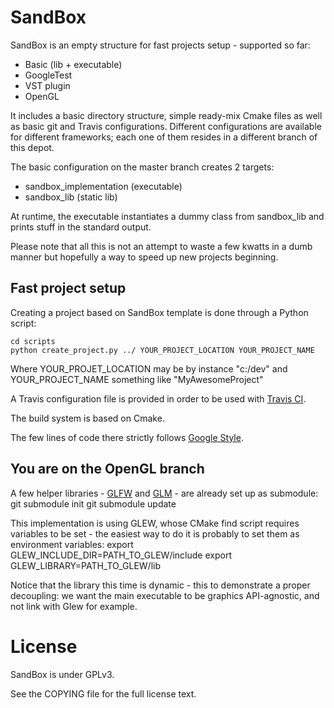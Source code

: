 SandBox
==================================

SandBox is an empty structure for fast projects setup - supported so far:
- Basic (lib + executable)
- GoogleTest
- VST plugin
- OpenGL

It includes a basic directory structure, simple ready-mix Cmake files as well as basic git and Travis configurations.
Different configurations are available for different frameworks; each one of them resides in a different branch of this depot.

The basic configuration on the master branch creates 2 targets:
- sandbox_implementation (executable)
- sandbox_lib (static lib)

At runtime, the executable instantiates a dummy class from sandbox_lib and prints stuff in the standard output.

Please note that all this is not an attempt to waste a few kwatts in a dumb manner but hopefully a way to speed up new projects beginning.

Fast project setup
------------------

Creating a project based on SandBox template is done through a Python script:

    cd scripts
    python create_project.py ../ YOUR_PROJECT_LOCATION YOUR_PROJECT_NAME

Where YOUR_PROJET_LOCATION may be by instance "c:/dev" and YOUR_PROJECT_NAME something like "MyAwesomeProject"

A Travis configuration file is provided in order to be used with [Travis CI](https://travis-ci.org/).

The build system is based on Cmake.

The few lines of code there strictly follows [Google Style](http://google-styleguide.googlecode.com/svn/trunk/cppguide.xml).

You are on the OpenGL branch
-----

A few helper libraries - [GLFW](http://www.glfw.org/) and [GLM](http://glm.g-truc.net/0.9.7/index.html) - are already set up as submodule:
    git submodule init
    git submodule update

This implementation is using GLEW, whose CMake find script requires variables to be set - the easiest way to do it is probably to set them as environment variables:
    export GLEW_INCLUDE_DIR=PATH_TO_GLEW/include
    export GLEW_LIBRARY=PATH_TO_GLEW/lib

Notice that the library this time is dynamic - this to demonstrate a proper decoupling: we want the main executable to be graphics API-agnostic, and not link with Glew for example.

License
==================================
SandBox is under GPLv3.

See the COPYING file for the full license text.
